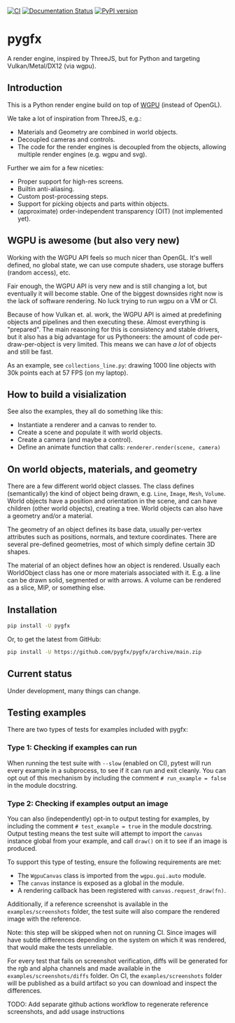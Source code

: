 [![CI](https://github.com/pygfx/pygfx/workflows/CI/badge.svg)](https://github.com/pygfx/pygfx/actions)
[![Documentation Status](https://readthedocs.org/projects/pygfx/badge/?version=latest)](https://pygfx.readthedocs.io/en/latest/?badge=latest)
[![PyPI version](https://badge.fury.io/py/pygfx.svg)](https://badge.fury.io/py/pygfx)

# pygfx

A render engine, inspired by ThreeJS, but for Python and targeting Vulkan/Metal/DX12 (via wgpu).


## Introduction

This is a Python render engine build on top of [WGPU](https://github.com/pygfx/wgpu-py) (instead of OpenGL).

We take a lot of inspiration from ThreeJS, e.g.:

* Materials and Geometry are combined in world objects.
* Decoupled cameras and controls.
* The code for the render engines is decoupled from the objects, allowing multiple render engines (e.g. wgpu and svg).

Further we aim for a few niceties:
* Proper support for high-res screens.
* Builtin anti-aliasing.
* Custom post-processing steps.
* Support for picking objects and parts within objects.
* (approximate) order-independent transparency (OIT) (not implemented yet).


## WGPU is awesome (but also very new)

Working with the WGPU API feels so much nicer than OpenGL. It's well
defined, no global state, we can use compute shaders, use storage
buffers (random access), etc.

Fair enough, the WGPU API is very new and is still changing a lot, but
eventually it will become stable. One of the biggest downsides right
now is the lack of software rendering. No luck trying to run wgpu on a
VM or CI.

Because of how Vulkan et. al. work, the WGPU API is aimed at predefining
objects and pipelines and then executing these. Almost everything is
"prepared". The main reasoning for this is consistency and stable drivers,
but it also has a big advantage for us Pythoneers: the amount of code per-draw-per-object
is very limited. This means we can have *a lot* of objects and still be fast.

As an example, see `collections_line.py`: drawing 1000 line objects with 30k points each at 57 FPS (on my laptop).


## How to build a visialization

See also the examples, they all do something like this:

* Instantiate a renderer and a canvas to render to.
* Create a scene and populate it with world objects.
* Create a camera (and maybe a control).
* Define an  animate function that calls: `renderer.render(scene, camera)`


## On world objects, materials, and geometry

There are a few different world object classes. The class defines
(semantically) the kind of object being drawn, e.g. `Line`, `Image`,
`Mesh`, `Volume`. World objects have a position and orientation in the
scene, and can have children (other world objects), creating a tree.
World objects can also have a geometry and/or a material.

The geometry of an object defines its base data, usually per-vertex
attributes such as positions, normals, and texture coordinates. There
are several pre-defined geometries, most of which simply define certain
3D shapes.

The material of an object defines how an object is rendered. Usually
each WorldObject class has one or more materials associated with it.
E.g. a line can be drawn solid, segmented or with arrows. A volume can
be rendered as a slice, MIP, or something else.


## Installation

```bash
pip install -U pygfx
```
Or, to get the latest from GitHub:
```bash
pip install -U https://github.com/pygfx/pygfx/archive/main.zip
```


## Current status

Under development, many things can change.


## Testing examples

There are two types of tests for examples included with pygfx:

### Type 1: Checking if examples can run

When running the test suite with `--slow` (enabled on CI), pytest will run every example in a subprocess,
to see if it can run and exit cleanly. You can opt out of this mechanism by including the comment
`# run_example = false` in the module docstring.

### Type 2: Checking if examples output an image

You can also (independently) opt-in to output testing for examples, by including the comment
`# test_example = true` in the module docstring. Output testing means the test suite will
attempt to import the `canvas` instance global from your example, and call `draw()` on it
to see if an image is produced.

To support this type of testing, ensure the following requirements are met:

* The `WgpuCanvas` class is imported from the `wgpu.gui.auto` module.
* The `canvas` instance is exposed as a global in the module.
* A rendering callback has been registered with `canvas.request_draw(fn)`.

Additionally, if a reference screenshot is available in the `examples/screenshots` folder,
the test suite will also compare the rendered image with the reference.

Note: this step will be skipped when not on running CI. Since images will have subtle differences
depending on the system on which it was rendered, that would make the tests unreliable.

For every test that fails on screenshot verification, diffs will be generated for the rgb and alpha channels
and made available in the `examples/screenshots/diffs` folder. On CI, the `examples/screenshots` folder
will be published as a build artifact so you can download and inspect the differences.

TODO: Add separate github actions workflow to regenerate reference screenshots, and add usage instructions
